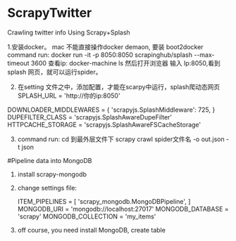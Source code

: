 # ScrapyTwitter
Crawling twitter info Using Scrapy+Splash

1.安装docker。
mac 不能直接操作docker demaon, 要装 boot2docker
command run: docker run -it -p 8050:8050 scrapinghub/splash --max-timeout 3600
查看ip: docker-machine ls
然后打开浏览器 输入 Ip:8050,看到splash 网页，就可以运行spider。

2. 在setting 文件之中，添加配置，才能在scarpy中运行，splash爬动态网页
SPLASH_URL = 'http://你的ip:8050'

DOWNLOADER_MIDDLEWARES = {
    'scrapyjs.SplashMiddleware': 725,
}
DUPEFILTER_CLASS = 'scrapyjs.SplashAwareDupeFilter'
HTTPCACHE_STORAGE = 'scrapyjs.SplashAwareFSCacheStorage'



3. command run:
cd 到最外层文件下
scrapy   crawl spider文件名 -o out.json -t json



#Pipeline data into MongoDB
1. install scrapy-mongodb 
2. change settings file:

      ITEM_PIPELINES = [
      'scrapy_mongodb.MongoDBPipeline',
      ]
      MONGODB_URI = 'mongodb://localhost:27017'
      MONGODB_DATABASE = 'scrapy'
      MONGODB_COLLECTION = 'my_items'

3. off course, you need install MongoDB, create table
